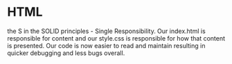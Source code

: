 # HTML

the S in the SOLID principles - Single Responsibility. Our index.html is responsible for content and our style.css is responsible for how that content is presented. Our code is now easier to read and maintain resulting in quicker debugging and less bugs overall.